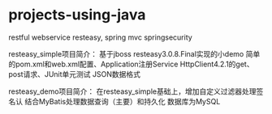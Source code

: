 # projects-using-java
restful webservice resteasy, spring mvc springsecurity

resteasy_simple项目简介：
  基于jboss resteasy3.0.8.Final实现的小demo
  简单的pom.xml和web.xml配置、Application注册Service
  HttpClient4.2.1的get、post请求、JUnit单元测试
  JSON数据格式

resteasy_demo项目简介：
  在resteasy_simple基础上，增加自定义过滤器处理签名认
  结合MyBatis处理数据查询（主要）和持久化
  数据库为MySQL
